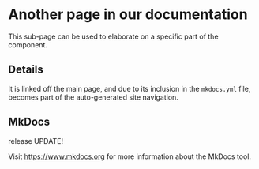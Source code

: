 # Another page in our documentation

This sub-page can be used to elaborate on a specific part of the component.

## Details

It is linked off the main page, and due to its inclusion in the `mkdocs.yml` file,
becomes part of the auto-generated site navigation.

## MkDocs

release UPDATE!

Visit https://www.mkdocs.org for more information about the MkDocs tool.
